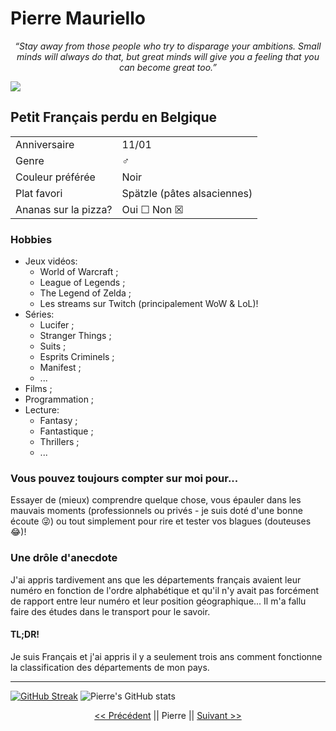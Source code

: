 # Pierre Mauriello

<p style="text-align:center;"><i>“Stay away from those people who try to disparage your ambitions. Small minds will always do that, but great minds will give you a feeling that you can become great too.”</i></p>

<img src="https://media-exp1.licdn.com/dms/image/C4D03AQF7TaLS1V6ILQ/profile-displayphoto-shrink_800_800/0/1552912265117?e=1674086400&v=beta&t=3lFtWzVv9yxxBJc7_kLRItUFH9F1dnoo0Cm6MZfviUk" style="display: block; margin-right: auto; margin-left: auto;">

## Petit Français perdu en Belgique

||               |
|---- |-----------|
| Anniversaire     | 11/01       |
| Genre            | ♂        | 
| Couleur préférée | Noir   |
| Plat favori | Spätzle  (pâtes alsaciennes)     |
| Ananas sur la pizza? | Oui ☐ Non ☒ |

### Hobbies <br />

* Jeux vidéos:
  * World of Warcraft ;
  * League of Legends ;
  * The Legend of Zelda ;
  * Les streams sur Twitch (principalement WoW & LoL)!
* Séries:
  * Lucifer ;
  * Stranger Things ;
  * Suits ;
  * Esprits Criminels ;
  * Manifest ;
  * ...
* Films ;
* Programmation ;
* Lecture:
  * Fantasy ;
  * Fantastique ;
  * Thrillers ;
  * ...

### Vous pouvez toujours compter sur moi pour...

Essayer de (mieux) comprendre quelque chose, vous épauler dans les mauvais moments (professionnels ou privés - je suis doté d'une bonne écoute :stuck_out_tongue_winking_eye:) ou tout simplement pour rire et tester vos blagues (douteuses :joy:)! <br />

### Une drôle d'anecdote

J'ai appris tardivement ans que les départements français avaient leur numéro en fonction de l'ordre alphabétique et qu'il n'y avait pas forcément de rapport entre leur numéro et leur position géographique... Il m'a fallu faire des études dans le transport pour le savoir. 

#### TL;DR! 

Je suis Français et j'ai appris il y a seulement trois ans comment fonctionne la classification des départements de mon pays.

---

[![GitHub Streak](https://streak-stats.demolab.com?user=Gollumeo&theme=tokyonight_duo&locale=fr)](https://git.io/streak-stats)
![Pierre's GitHub stats](https://github-readme-stats.vercel.app/api?username=Gollumeo&show_icons=true&theme=tokyonight_duo)

<p style="text-align:center;"><a href="https://github.com/NourEve/challenge-markdown/blob/main/MarkDown.md"><< Précédent</a>  ||  Pierre  ||  <a href="https://github.com/Quentin-Bource/Quentin-Bource">Suivant >></a></p>